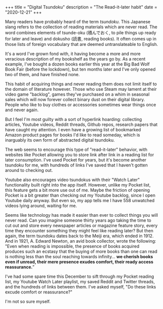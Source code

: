 +++
title = "Digital Tsundoku"
description = "The Read-it-later habit"
date = "2020-12-21"
+++


Many readers have probably heard of the term *tsundoku*. This Japanese slang refers to the collection of reading materials which are never read. The word combines elements of tsunde-oku (積んでおく, to pile things up ready for later and leave) and dokusho (読書, reading books). It often comes up in those lists of foreign vocabulary that are deemed untranslateable to English. 

It's a word I've grown fond with, it having become a more and more veracious description of my bookshelf as the years go by. As a recent example, I've bought a dozen books earlier this year at the Big Bad Wolf Book Fair (before the lockdown), but ten months later and I've only opened two of them, and have finished none.

This habit of acquiring things and never reading them does not limit itself to the domain of literature however. Those who use Steam may lament at their video game "backlog", games they've purchased on a whim in seasonal sales which will now forever collect binary dust on their digital library. People who like to buy clothes or accessories sometimes wear things once and never again. 

But I feel I'm most guilty with a sort of hyperlink hoarding: collecting articles, Youtube videos, Reddit threads, Github repos, research papers that have caught my attention. I even have a growing list of bookmarked Amazon product pages for books I'd like to read someday, which is inarguably its own form of abstracted digital tsundoku.

The web seems to encourage this type of "read-it-later" behavior, with websites like Pocket allowing you to store link after link in a reading list for later consumption. I've used Pocket for years, but it's become another tsundoku for me, with hundreds of links I've saved that I haven't gotten around to checking out. 

Youtube also encourages video tsundokus with their "Watch Later" functionality built right into the app itself. However, unlike my Pocket list, this feature gets a bit more use out of me. Maybe the friction of opening Pocket is a bit greater than checking out my Youtube backlog, since I open Youtube daily anyway. But even so, my app tells me I have 558 unwatched videos lying around, waiting for me.

Seems like technology has made it easier than ever to collect things you will never read. Can you imagine someone thirty years ago taking the time to cut out and store every newspaper articles or magazine feature story, every time they encounter something they might feel like reading later? But then again, the term tsundoku dates back to the Meiji era, which ended in 1912. And in 1921, A. Edward Newton, an avid book collector, wrote the following: "Even when reading is impossible, the presence of books acquired produces such an ecstasy that the buying of more books than one can read is nothing less than the soul reaching towards infinity… **we cherish books even if unread, their mere presence exudes comfort, their ready access reassurance.**”

I've had some spare time this December to sift through my Pocket reading list, my Youtube Watch Later playlist, my saved Reddit and Twitter threads, and the hundreds of links between them. I've asked myself, "Do these links excude comfort or reassurance?"

I'm not so sure myself.